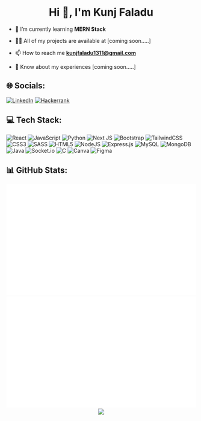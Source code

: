 <h1 align="center">Hi 👋, I'm Kunj Faladu</h1>

- 🌱 I’m currently learning **MERN Stack**

- 👨‍💻 All of my projects are available at [coming soon.....]

- 📫 How to reach me **kunjfaladu1311@gmail.com**

- 📄 Know about my experiences [coming soon.....]


## 🌐 Socials:
[![LinkedIn](https://img.shields.io/badge/linkedin-%230077B5.svg?style=for-the-badge&logo=linkedin&logoColor=white)](https://www.linkedin.com/in/kunj-faladu)
[![Hackerrank](https://img.shields.io/badge/-Hackerrank-2EC866?style=for-the-badge&logo=HackerRank&logoColor=white)](https://www.hackerrank.com/kunjfaladu1311)


## 💻 Tech Stack:
![React](https://img.shields.io/badge/react-%2320232a.svg?style=for-the-badge&logo=react&logoColor=%2361DAFB) ![JavaScript](https://img.shields.io/badge/javascript-%23323330.svg?style=for-the-badge&logo=javascript&logoColor=%23F7DF1E) ![Python](https://img.shields.io/badge/python-3670A0?style=for-the-badge&logo=python&logoColor=ffdd54) ![Next JS](https://img.shields.io/badge/Next-black?style=for-the-badge&logo=next.js&logoColor=white) ![Bootstrap](https://img.shields.io/badge/bootstrap-%23563D7C.svg?style=for-the-badge&logo=bootstrap&logoColor=white) ![TailwindCSS](https://img.shields.io/badge/tailwindcss-%2338B2AC.svg?style=for-the-badge&logo=tailwind-css&logoColor=white) ![CSS3](https://img.shields.io/badge/css3-%231572B6.svg?style=for-the-badge&logo=css3&logoColor=white) ![SASS](https://img.shields.io/badge/SASS-hotpink.svg?style=for-the-badge&logo=SASS&logoColor=white) ![HTML5](https://img.shields.io/badge/html5-%23E34F26.svg?style=for-the-badge&logo=html5&logoColor=white) ![NodeJS](https://img.shields.io/badge/node.js-6DA55F?style=for-the-badge&logo=node.js&logoColor=white) ![Express.js](https://img.shields.io/badge/express.js-%23404d59.svg?style=for-the-badge&logo=express&logoColor=%2361DAFB) ![MySQL](https://img.shields.io/badge/mysql-%2300f.svg?style=for-the-badge&logo=mysql&logoColor=white) ![MongoDB](https://img.shields.io/badge/MongoDB-%234ea94b.svg?style=for-the-badge&logo=mongodb&logoColor=white) ![Java](https://img.shields.io/badge/java-%23ED8B00.svg?style=for-the-badge&logo=java&logoColor=white) ![Socket.io](https://img.shields.io/badge/Socket.io-black?style=for-the-badge&logo=socket.io&badgeColor=010101) ![C](https://img.shields.io/badge/c-%2300599C.svg?style=for-the-badge&logo=c&logoColor=white) ![Canva](https://img.shields.io/badge/Canva-%2300C4CC.svg?style=for-the-badge&logo=Canva&logoColor=white) ![Figma](https://img.shields.io/badge/figma-%23F24E1E.svg?style=for-the-badge&logo=figma&logoColor=white)


## 📊 GitHub Stats:
<div align="center">
  <img alt="Contributions" src="https://github.com/KUNJ1311/KUNJ1311/blob/output/generated/overview.svg" >
  <img src ="https://github.com/KUNJ1311/KUNJ1311/blob/output/generated/languages.svg" >
</div>
<div align="center">
  <img src="https://github-readme-streak-stats.herokuapp.com/?user=KUNJ1311&theme=dracula&hide_border=true">
</div>
